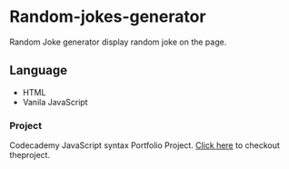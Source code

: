 # Random-jokes-generator
  Random Joke generator display random joke on the page.
## Language
+ HTML
+ Vanila JavaScript

### Project
Codecademy JavaScript syntax Portfolio Project.
[Click here](https://sajal9922.github.io/Random-jokes-generator/) to checkout theproject.
